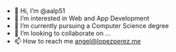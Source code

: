 - 👋 Hi, I’m @aalp51
- 👀 I’m interested in Web and App Development
- 🌱 I’m currently pursuing a Computer Science degree
- 💞️ I’m looking to collaborate on ...
- 📫 How to reach me angel@lopezperez.me


